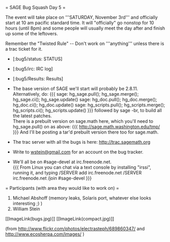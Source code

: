 = SAGE Bug Squash Day 5 =

The event will take place on '''SATURDAY, November 3rd''' and officially start at 10 am pacific standard time. It will "officially" go nonstop for 10 hours (until 8pm) and some people will usually meet the day after and finish up some of the leftovers.

Remember the "Twisted Rule" -- Don't work on '''anything''' unless there is a trac ticket for it.


 * [:bug5/status: STATUS]

 * [:bug5/irc: IRC log]

 * [:bug5/Results: Results]

 * The base version of SAGE we'll start will probably be 2.8.11.
Alternatively, do:
{{{
sage: hg_sage.pull(); hg_sage.merge(); hg_sage.ci(); hg_sage.update()
sage: hg_doc.pull(); hg_doc.merge(); hg_doc.ci(); hg_doc.update()
sage: hg_scripts.pull(); hg_scripts.merge(); hg_scripts.ci(); hg_scripts.update()
}}}
  followed by sage -br, to build all the latest patches.  
There is a prebuilt version on sage.math here, which you'll need to hg_sage.pull() on as above:
{{{
http://sage.math.washington.edu/tmp/
}}}
And I'll be posting a tar'd prebuilt version there too for sage.math. 


 * The trac server with all the bugs is here:
      http://trac.sagemath.org
   
 * Write to wstein@gmail.com for an account on the bug tracker. 

 * We'll all be on #sage-devel at irc.freenode.net.  
{{{
From Linux you can chat via a text console by installing "irssi", running it, and typing 
  /SERVER add irc.freenode.net 
  /SERVER irc.freenode.net
  /join #sage-devel
}}}


= Participants (with area they would like to work on) =

 1. Michael Abshoff (memory leaks, Solaris port, whatever else looks interesting ;) )
 1. William Stein

[[ImageLink(bugs.jpg)]] [[ImageLink(compact.jpg)]]

(from http://www.flickr.com/photos/electrasteph/689860347/ and http://www.ecosherpa.com/images/ )
